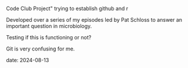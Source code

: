 Code Club Project" trying to establish github and r

Developed over a series of my episodes led by Pat Schloss to answer
an important question in microbiology.

Testing if this is functioning or not?

Git is very confusing for me.

date: 2024-08-13
